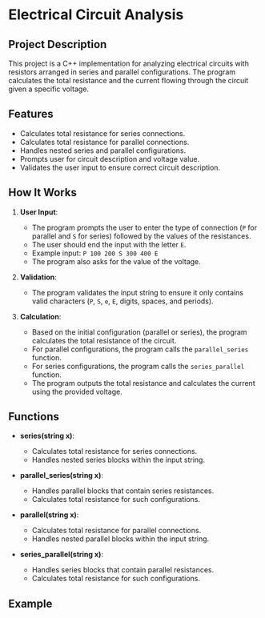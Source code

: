 # Electrical Circuit Analysis

## Project Description

This project is a C++ implementation for analyzing electrical circuits with resistors arranged in series and parallel configurations. The program calculates the total resistance and the current flowing through the circuit given a specific voltage. 

## Features

- Calculates total resistance for series connections.
- Calculates total resistance for parallel connections.
- Handles nested series and parallel configurations.
- Prompts user for circuit description and voltage value.
- Validates the user input to ensure correct circuit description.

## How It Works

1. **User Input**:
    - The program prompts the user to enter the type of connection (`P` for parallel and `S` for series) followed by the values of the resistances.
    - The user should end the input with the letter `E`.
    - Example input: `P 100 200 S 300 400 E`
    - The program also asks for the value of the voltage.

2. **Validation**:
    - The program validates the input string to ensure it only contains valid characters (`P`, `S`, `e`, `E`, digits, spaces, and periods).

3. **Calculation**:
    - Based on the initial configuration (parallel or series), the program calculates the total resistance of the circuit.
    - For parallel configurations, the program calls the `parallel_series` function.
    - For series configurations, the program calls the `series_parallel` function.
    - The program outputs the total resistance and calculates the current using the provided voltage.

## Functions

- **series(string x)**:
    - Calculates total resistance for series connections.
    - Handles nested series blocks within the input string.

- **parallel_series(string x)**:
    - Handles parallel blocks that contain series resistances.
    - Calculates total resistance for such configurations.

- **parallel(string x)**:
    - Calculates total resistance for parallel connections.
    - Handles nested parallel blocks within the input string.

- **series_parallel(string x)**:
    - Handles series blocks that contain parallel resistances.
    - Calculates total resistance for such configurations.

## Example


